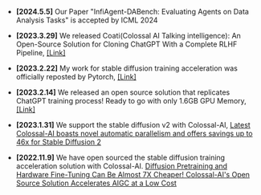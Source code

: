 - **[2024.5.5]** Our Paper "InfiAgent-DABench: Evaluating Agents on Data Analysis Tasks" is accepted by ICML 2024

- **[2023.3.29]** We released Coati(Colossal AI Talking intelligence): An Open-Source Solution for Cloning ChatGPT With a Complete RLHF Pipeline, <a href="https://medium.com/@yangyou_berkeley/colossalchat-an-open-source-solution-for-cloning-chatgpt-with-a-complete-rlhf-pipeline-5edf08fb538b">[Link]</a>

- **[2023.2.22]** My work for stable diffusion training acceleration was officially reposted by Pytorch, <a href="https://www.hpc-ai.tech/blog/colossal-ai-chatgpt">[Link]</a> 

- **[2023.2.14]** We released an open source solution that replicates ChatGPT training process! Ready to go with only 1.6GB GPU Memory, <a href="https://twitter.com/PyTorch/status/1628076104626974732?t=y656lK4VtI4EC3WkgaKPbQ&s=19">[Link]</a>

- **[2023.1.31]** We support the stable diffusion v2 with Colossal-AI, <a href="https://medium.com/pytorch/latest-colossal-ai-boasts-novel-automatic-parallelism-and-offers-savings-up-to-46x-for-stable-1453b48f3f02">Latest Colossal-AI boasts novel automatic parallelism and offers savings up to 46x for Stable Diffusion 2</a>

- **[2022.11.9]** We have open sourced the stable diffusion training acceleration solution with Colossal-AI. <a href="https://medium.com/@yangyou_berkeley/diffusion-pretraining-and-hardware-fine-tuning-can-be-almost-7x-cheaper-85e970fe207b">Diffusion Pretraining and Hardware Fine-Tuning Can Be Almost 7X Cheaper! Colossal-AI's Open Source Solution Accelerates AIGC at a Low Cost</a>
